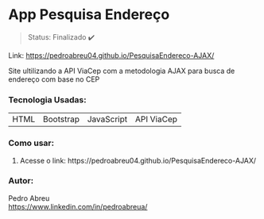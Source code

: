 # App Pesquisa Endereço

> Status: Finalizado ✔️

Link: https://pedroabreu04.github.io/PesquisaEndereco-AJAX/

<p>Site ultilizando a API ViaCep com a metodologia AJAX para busca de endereço com base no CEP</p>

### Tecnologia Usadas:
<table>
  <tr>
    <td>HTML</td>
    <td>Bootstrap</td>
    <td>JavaScript</td>
    <td>API ViaCep</td>
  </tr>
</table>

### Como usar:
<ol>
  <li>Acesse o link: https://pedroabreu04.github.io/PesquisaEndereco-AJAX/</li>
</ol>


### Autor:
Pedro Abreu </br>
https://www.linkedin.com/in/pedroabreua/

